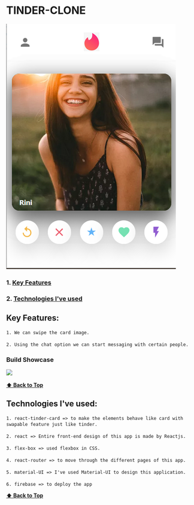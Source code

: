 # TINDER-CLONE

<img src = "img/tinder.png"  > 

### 1. [Key Features](#key-features) 
### 2. [Technologies I've used](#technologies-ive-used)
 

## Key Features:
    1. We can swipe the card image.
    
    2. Using the chat option we can start messaging with certain people.
    
  ### Build Showcase
  
  <img src = "Gif/tinder.gif"  >
  
  **[⬆ Back to Top](#tinder-clone)**

## Technologies I've used:
    1. react-tinder-card => to make the elements behave like card with swapable feature just like tinder.
    
    2. react => Entire front-end design of this app is made by Reactjs.
    
    3. flex-box => used flexbox in CSS.
    
    4. react-router => to move through the different pages of this app.
    
    5. material-UI => I've used Material-UI to design this application.
        
    6. firebase => to deploy the app
    
    
  **[⬆ Back to Top](#tinder-clone)**
